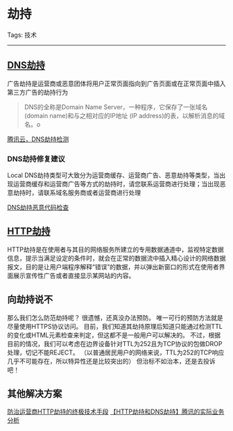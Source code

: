 ﻿# 劫持

Tags: 技术

---
## [DNS劫持](http://baike.baidu.com/view/3163602.htm)

广告劫持是运营商或恶意团体将用户正常页面指向到广告页面或在正常页面中插入第三方广告的劫持行为

> DNS的全称是Domain Name Server，一种程序，它保存了一张域名(domain name)和与之相对应的IP地址 (IP address)的表，以解析消息的域名。o

[腾讯云，DNS劫持检测](http://www.qcloud.com/wiki/DNS劫持检测)

### DNS劫持修复建议
Local DNS劫持类型可大致分为运营商缓存、运营商广告、恶意劫持等类型，当出现运营商缓存和运营商广告等方式的劫持时，请您联系运营商进行处理；当出现恶意劫持时，请联系域名服务商或者运营商进行处理

[DNS劫持恶意代码检查](http://zhanzhang.anquan.org/topic/dns_hijacking/#srch)

## [HTTP劫持](http://bbs.kafan.cn/thread-1825061-1-1.html)
HTTP劫持是在使用者与其目的网络服务所建立的专用数据通道中，监视特定数据信息，提示当满足设定的条件时，就会在正常的数据流中插入精心设计的网络数据报文，目的是让用户端程序解释“错误”的数据，并以弹出新窗口的形式在使用者界面展示宣传性广告或者直接显示某网站的内容。

## 向劫持说不
那么我们怎么防范劫持呢？ 
很遗憾，还真没办法预防。
唯一可行的预防方法就是尽量使用HTTPS协议访问。
目前，我们知道其劫持原理后知道只能通过检测TTL的变化或HTML元素检查来判定，但这都不是一般用户可以解决的。
不过，根据目前的情况，我们可以考虑在边界设备针对TTL为252且为TCP协议的包做DROP处理，切记不能REJECT。
（以普通居民用户的网络来说，TTL为252的TCP响应几乎不可能存在，所以特异性还是比较突出的）
但治标不如治本，还是去投诉吧！

## 其他解决方案
[防治运营商HTTP劫持的终极技术手段](http://www.williamlong.info/archives/4181.html)
[【HTTP劫持和DNS劫持】腾讯的实际业务分析](http://www.cnblogs.com/kenkofox/p/4919668.html)